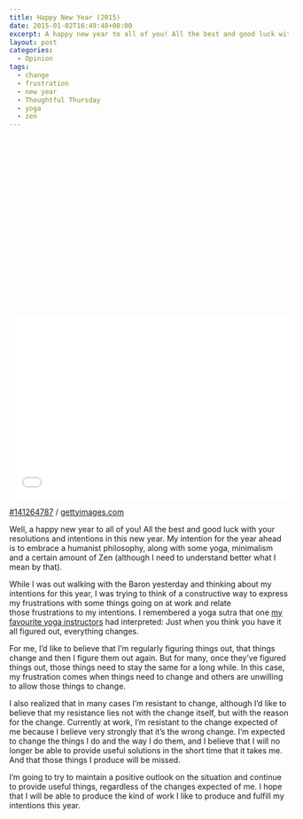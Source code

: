 ```yaml
---
title: Happy New Year (2015)
date: 2015-01-02T16:49:48+00:00
excerpt: A happy new year to all of you! All the best and good luck with your resolutions and intentions in this new year.
layout: post
categories:
  - Opinion
tags:
  - change
  - frustration
  - new year
  - Thoughtful Thursday
  - yoga
  - zen
---
```

<div class="getty embed image alignright">
  <div style="padding:64.023211% 0 0 0">
    <iframe src="//embed.gettyimages.com/embed/141264787?et=AEO67fnAQdVmJ2B_ounUyg&viewMoreLink=off&sig=pdgnPH3qCh0FURNnvnwe0QM57zmMFdFQXjof-xV5_1A=&caption=true" width="517" height="331" scrolling="no" frameborder="0"></iframe>
  </div>
  <p>
    <a href="http://www.gettyimages.com/detail/141264787" target="_blank" rel="noopener noreferrer">#141264787</a> /
    <a href="http://www.gettyimages.com" target="_blank" rel="noopener noreferrer">gettyimages.com</a>
  </p>
</div>

Well, a happy new year to all of you! All the best and good luck with your resolutions and intentions in this new year. My intention for the year ahead is to embrace a humanist philosophy, along with some yoga, minimalism and a certain amount of Zen (although I need to understand better what I mean by that).

While I was out walking with the Baron yesterday and thinking about my intentions for this year, I was trying to think of a constructive way to express my frustrations with some things going on at work and relate those frustrations to my intentions. I remembered a yoga sutra that one [my favourite yoga instructors](http://www.mycreativefling.com/) had interpreted: Just when you think you have it all figured out, everything changes.

For me, I&#8217;d like to believe that I&#8217;m regularly figuring things out, that things change and then I figure them out again. But for many, once they&#8217;ve figured things out, those things need to stay the same for a long while. In this case, my frustration comes when things need to change and others are unwilling to allow those things to change.

I also realized that in many cases I&#8217;m resistant to change, although I&#8217;d like to believe that my resistance lies not with the change itself, but with the reason for the change. Currently at work, I&#8217;m resistant to the change expected of me because I believe very strongly that it&#8217;s the wrong change. I&#8217;m expected to change the things I do and the way I do them, and I believe that I will no longer be able to provide useful solutions in the short time that it takes me. And that those things I produce will be missed.

I&#8217;m going to try to maintain a positive outlook on the situation and continue to provide useful things, regardless of the changes expected of me. I hope that I will be able to produce the kind of work I like to produce and fulfill my intentions this year.